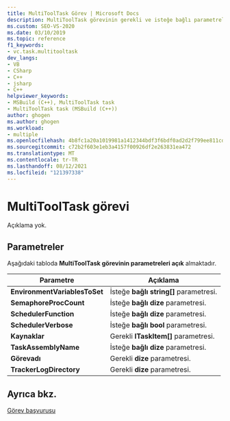 ```yaml
---
title: MultiToolTask Görev | Microsoft Docs
description: MultiToolTask görevinin gerekli ve isteğe bağlı parametrelerini açıklayan MSBuild erişin.
ms.custom: SEO-VS-2020
ms.date: 03/10/2019
ms.topic: reference
f1_keywords:
- vc.task.multitooltask
dev_langs:
- VB
- CSharp
- C++
- jsharp
- C++
helpviewer_keywords:
- MSBuild (C++), MultiToolTask task
- MultiToolTask task (MSBuild (C++))
author: ghogen
ms.author: ghogen
ms.workload:
- multiple
ms.openlocfilehash: 4b8fc1a20a1019981a1412344bdf3f6bdf0ad2d2f799ee811cd15ad7e422d126
ms.sourcegitcommit: c72b2f603e1eb3a4157f00926df2e263831ea472
ms.translationtype: MT
ms.contentlocale: tr-TR
ms.lasthandoff: 08/12/2021
ms.locfileid: "121397338"
---
```

# <a name="multitooltask-task"></a>MultiToolTask görevi

Açıklama yok.

## <a name="parameters"></a>Parametreler

Aşağıdaki tabloda **MultiToolTask görevinin parametreleri açık** almaktadır.

|Parametre|Açıklama|
|---------------|-----------------|
|**EnvironmentVariablesToSet**|İsteğe **bağlı string[]** parametresi.|
|**SemaphoreProcCount**|İsteğe **bağlı dize** parametresi.|
|**SchedulerFunction**|İsteğe **bağlı dize** parametresi.|
|**SchedulerVerbose**|İsteğe **bağlı bool** parametresi.|
|**Kaynaklar**|Gerekli **ITaskItem[]** parametresi.|
|**TaskAssemblyName**|İsteğe **bağlı dize** parametresi.|
|**Görevadı**|Gerekli **dize** parametresi.|
|**TrackerLogDirectory**|Gerekli **dize** parametresi.|

## <a name="see-also"></a>Ayrıca bkz.

[Görev başvurusu](../msbuild/msbuild-task-reference.md)
